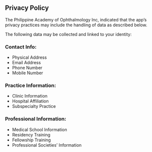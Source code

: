 ## Privacy Policy

The Philippine Academy of Ophthalmology Inc, indicated that the app’s privacy practices may include the handling of data as described below.


The following data may be collected and linked to your identity:


### Contact Info:

- Physical Address
- Email Address 
- Phone Number
- Mobile Number


### Practice Information:

- Clinic Information
- Hospital Affiliation
- Subspecialty Practice


### Professional Information:

- Medical School Information
- Residency Training
- Fellowship Training
- Professional Societies’ Information

